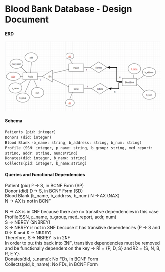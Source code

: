 # Blood Bank Database - Design Document
#### ERD
<img src= "Database ERD.png">

#### Schema
`Patients (pid: integer)`<br />
`Donors (did: integer)`<br />
`Blood Blank (b_name: string, b_address: string, b_num: string)`<br />
`Profile (SSN: integer, p_name: string, b_group: string, med_report: string, addr: string, num:string)`<br />
`Donates(did: integer, b_name: string)`<br />
`Collects(pid: integer, b_name:string)`

#### Queries and Functional Dependencies
Patient (pid) P → S, in BCNF Form (SP)<br />
Donor (did) D → S, in BCNF Form (SD)<br />
Blood Blank (b_name, b_address, b_num) N → AX (NAX)<br />
     N → AX is not in BCNF<br />     
     N → AX is in 3NF because there are no transitive dependencies in this case <br />
Profile(SSN, p_name, b_group, med_report, addr, num) <br />
     S → NBREY (SNBREY)<br />
     S → NBREY is not in 3NF because it has transitive dependencies (P → S and D→ S and S → NBREY)<br />
     Therefore, S → NBREY is in 2NF<br />
     In order to put this back into 3NF, transitive dependencies must be removed and be functionally dependent on the key → R1 = {P, D, S} and R2 = {S, N, B,                            
     R, E Y}.<br />
Donates(did, b_name): No FDs, in BCNF Form <br />
Collects(pid, b_name): No FDs, in BCNF Form
